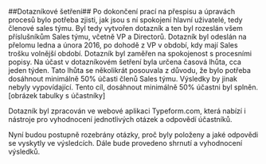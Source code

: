 ##Dotazníkové šetření##
Po dokončení prací na přespisu a úpravách procesů bylo potřeba zjisti, jak jsou s ní spokojení hlavní uživatelé, tedy členové sales týmu.
Byl tedy vytvořen dotazník a ten byl rozeslán všem příslušníkům Sales týmu, včetně VP a Directorů. Dotazník byl odeslán na přelomu ledna a února 2016, po dohodě z VP v období, kdy mají Sales trošku volnější období. Dotazník byl zaměřen na spokojenost s procesními popisy.
Na účast v dotazníkovém šetření byla určena časová lhůta, cca jeden týden. Tato lhůta se několikrát posouvala z důvodu, že bylo potřeba dosáhnout minimálně 50% účasti členů Sales týmu. Výsledky by jinak nebyly vypovídající.
Tento cíl, dosáhnout minimálně 50% účastni byl splněn.
[obrázek tabulky s účastníky]

Dotazník byl zpracován ve webové aplikaci Typeform.com, která nabízí i nástroje pro vyhodnocení jednotlivých otázek a odpovědí účastníků.

Nyní budou postupně rozebrány otázky, proč byly položeny a jaké odpovědi se vyskytly ve výsledcích. Dále bude provedeno shrnutí a vyhodnocení výsledků.
